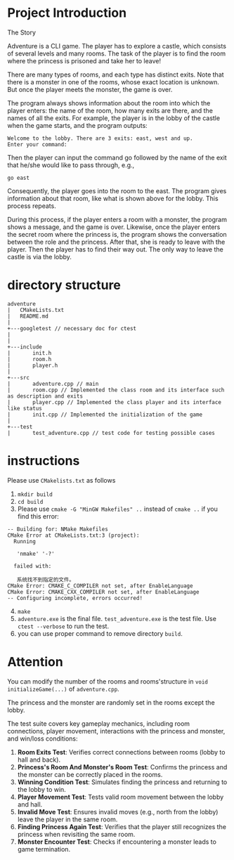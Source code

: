 # Project Introduction
The Story

Adventure is a CLI game. The player has to explore a castle, which consists of several levels and many rooms. The task of the player is to find the room where the princess is prisoned and take her to leave!

There are many types of rooms, and each type has distinct exits. Note that there is a monster in one of the rooms, whose exact location is unknown. But once the player meets the monster, the game is over.

The program always shows information about the room into which the player enters: the name of the room, how many exits are there, and the names of all the exits. For example, the player is in the 
lobby of the castle when the game starts, and the program outputs:
```
Welcome to the lobby. There are 3 exits: east, west and up.
Enter your command:
```
Then the player can input the command go followed by the name of the exit that he/she would like to pass through, e.g.,
```
go east
```
Consequently, the player goes into the room to the east. The program gives information about that room, like what is shown above for the lobby. This process repeats.

During this process, if the player enters a room with a monster, the program shows a message, and the game is over. Likewise, once the player enters the secret room where the princess is, the program shows 
the conversation between the role and the princess. After that, she is ready to leave with the player. Then 
the player has to find their way out. The only way to leave the castle is via the lobby.


# directory structure
```
adventure  
|   CMakeLists.txt  
|   README.md  
|   
+---googletest // necessary doc for ctest
|       
|
+---include 
|       init.h 
|       room.h  
|       player.h  
|
+---src
|       adventure.cpp // main 
|       room.cpp // Implemented the class room and its interface such as description and exits
|       player.cpp // Implemented the class player and its interface like status
|       init.cpp // Implemented the initialization of the game
|
+---test
|       test_adventure.cpp // test code for testing possible cases
```

# instructions
Please use `CMakelists.txt` as follows  
1. `mkdir build`  
2. `cd build`
3. Please use 
    `cmake -G "MinGW Makefiles" ..` 
instead of 
    `cmake ..`
if you find this error:
```
-- Building for: NMake Makefiles
CMake Error at CMakeLists.txt:3 (project):
  Running

   'nmake' '-?'

  failed with:

   系统找不到指定的文件。
CMake Error: CMAKE_C_COMPILER not set, after EnableLanguage
CMake Error: CMAKE_CXX_COMPILER not set, after EnableLanguage
-- Configuring incomplete, errors occurred!
```
4. `make`
5. `adventure.exe` is the final file. `test_adventure.exe` is the test file. Use `ctest --verbose` to run the test. 
6. you can use proper command to remove directory `build`.

# Attention
You can modify the number of the rooms and rooms'structure  in `void initializeGame(...)` of `adventure.cpp`.

The princess and the monster are randomly set in the rooms except the lobby.

The test suite covers key gameplay mechanics, including room connections, player movement, interactions with the princess and monster, and win/loss conditions:

1. **Room Exits Test**: Verifies correct connections between rooms (lobby to hall and back).
2. **Princess's Room And Monster's Room Test**: Confirms the princess and the monster can be correctly placed in the rooms.
3. **Winning Condition Test**: Simulates finding the princess and returning to the lobby to win.
4. **Player Movement Test**: Tests valid room movement between the lobby and hall.
5. **Invalid Move Test**: Ensures invalid moves (e.g., north from the lobby) leave the player in the same room.
6.  **Finding Princess Again Test**: Verifies that the player still recognizes the princess when revisiting the same room.
7.  **Monster Encounter Test**: Checks if encountering a monster leads to game termination.